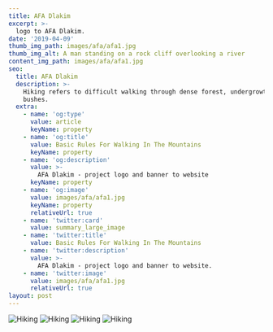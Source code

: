 ```yaml
---
title: AFA Dlakim
excerpt: >-
  logo to AFA Dlakim. 
date: '2019-04-09'
thumb_img_path: images/afa/afa1.jpg
thumb_img_alt: A man standing on a rock cliff overlooking a river
content_img_path: images/afa/afa1.jpg
seo:
  title: AFA Dlakim
  description: >-
    Hiking refers to difficult walking through dense forest, undergrowth, or
    bushes.
  extra:
    - name: 'og:type'
      value: article
      keyName: property
    - name: 'og:title'
      value: Basic Rules For Walking In The Mountains
      keyName: property
    - name: 'og:description'
      value: >-
        AFA Dlakim - project logo and banner to website
      keyName: property
    - name: 'og:image'
      value: images/afa/afa1.jpg
      keyName: property
      relativeUrl: true
    - name: 'twitter:card'
      value: summary_large_image
    - name: 'twitter:title'
      value: Basic Rules For Walking In The Mountains
    - name: 'twitter:description'
      value: >-
        AFA Dlakim - project logo and banner to website.
    - name: 'twitter:image'
      value: images/afa/afa1.jpg
      relativeUrl: true
layout: post
---
```


![Hiking](/images/afa/afa1.jpg)
![Hiking](/images/afa/afa2.jpg)
![Hiking](/images/afa/afa3.jpg)
![Hiking](/images/afa/afa4.jpg)
